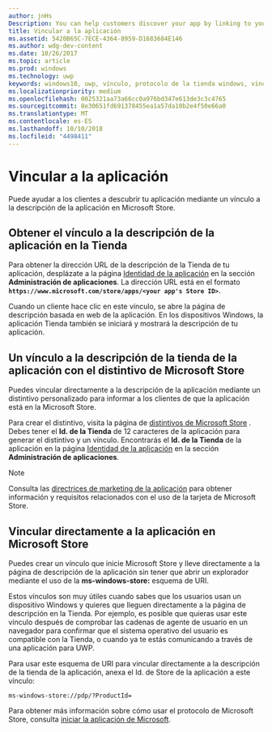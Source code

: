 ```yaml
---
author: jnHs
Description: You can help customers discover your app by linking to your app's listing in the Microsoft Store.
title: Vincular a la aplicación
ms.assetid: 5420B65C-7ECE-4364-8959-D1683684E146
ms.author: wdg-dev-content
ms.date: 10/26/2017
ms.topic: article
ms.prod: windows
ms.technology: uwp
keywords: windows10, uwp, vínculo, protocolo de la tienda windows, vincular a una aplicación, vincular a aplicación
ms.localizationpriority: medium
ms.openlocfilehash: 0025321aa73a66cc0a976bd347e613de3c3c4765
ms.sourcegitcommit: 8e30651fd691378455ea1a57da10b2e4f50e66a0
ms.translationtype: MT
ms.contentlocale: es-ES
ms.lasthandoff: 10/10/2018
ms.locfileid: "4498411"
---
```

# <a name="link-to-your-app"></a>Vincular a la aplicación


Puede ayudar a los clientes a descubrir tu aplicación mediante un vínculo a la descripción de la aplicación en Microsoft Store.

## <a name="getting-the-link-to-your-apps-store-listing"></a>Obtener el vínculo a la descripción de la aplicación en la Tienda

Para obtener la dirección URL de la descripción de la Tienda de tu aplicación, desplázate a la página [Identidad de la aplicación](view-app-identity-details.md) en la sección **Administración de aplicaciones**. La dirección URL está en el formato **`https://www.microsoft.com/store/apps/<your app's Store ID>`**.

Cuando un cliente hace clic en este vínculo, se abre la página de descripción basada en web de la aplicación. En los dispositivos Windows, la aplicación Tienda también se iniciará y mostrará la descripción de tu aplicación.


## <a name="linking-to-your-apps-store-listing-with-the-microsoft-store-badge"></a>Un vínculo a la descripción de la tienda de la aplicación con el distintivo de Microsoft Store

Puedes vincular directamente a la descripción de la aplicación mediante un distintivo personalizado para informar a los clientes de que la aplicación está en la Microsoft Store.

Para crear el distintivo, visita la página de [distintivos de Microsoft Store](http://go.microsoft.com/fwlink/p/?LinkID=534236) . Debes tener el **Id. de la Tienda** de 12 caracteres de la aplicación para generar el distintivo y un vínculo. Encontrarás el **Id. de la Tienda** de la aplicación en la página [Identidad de la aplicación](view-app-identity-details.md) en la sección **Administración de aplicaciones**.

> [!NOTE]
> Consulta las [directrices de marketing de la aplicación](app-marketing-guidelines.md) para obtener información y requisitos relacionados con el uso de la tarjeta de Microsoft Store.


## <a name="linking-directly-to-your-app-in-the-microsoft-store"></a>Vincular directamente a la aplicación en Microsoft Store

Puedes crear un vínculo que inicie Microsoft Store y lleve directamente a la página de descripción de la aplicación sin tener que abrir un explorador mediante el uso de la **ms-windows-store:** esquema de URI.

Estos vínculos son muy útiles cuando sabes que los usuarios usan un dispositivo Windows y quieres que lleguen directamente a la página de descripción en la Tienda. Por ejemplo, es posible que quieras usar este vínculo después de comprobar las cadenas de agente de usuario en un navegador para confirmar que el sistema operativo del usuario es compatible con la Tienda, o cuando ya te estás comunicando a través de una aplicación para UWP.

Para usar este esquema de URI para vincular directamente a la descripción de la tienda de la aplicación, anexa el Id. de Store de la aplicación a este vínculo:

`ms-windows-store://pdp/?ProductId=`

Para obtener más información sobre cómo usar el protocolo de Microsoft Store, consulta [iniciar la aplicación de Microsoft](../launch-resume/launch-store-app.md).

 

 




